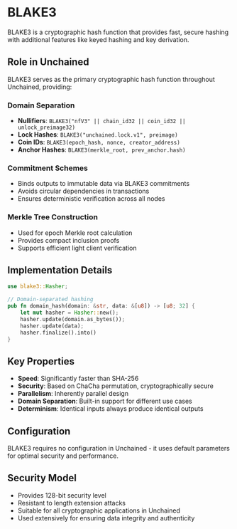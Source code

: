 # BLAKE3

BLAKE3 is a cryptographic hash function that provides fast, secure hashing with additional features like keyed hashing and key derivation.

## Role in Unchained

BLAKE3 serves as the primary cryptographic hash function throughout Unchained, providing:

### Domain Separation
- **Nullifiers**: `BLAKE3("nfV3" || chain_id32 || coin_id32 || unlock_preimage32)`
- **Lock Hashes**: `BLAKE3("unchained.lock.v1", preimage)`
- **Coin IDs**: `BLAKE3(epoch_hash, nonce, creator_address)`
- **Anchor Hashes**: `BLAKE3(merkle_root, prev_anchor.hash)`

### Commitment Schemes
- Binds outputs to immutable data via BLAKE3 commitments
- Avoids circular dependencies in transactions
- Ensures deterministic verification across all nodes

### Merkle Tree Construction
- Used for epoch Merkle root calculation
- Provides compact inclusion proofs
- Supports efficient light client verification

## Implementation Details

```rust
use blake3::Hasher;

// Domain-separated hashing
pub fn domain_hash(domain: &str, data: &[u8]) -> [u8; 32] {
    let mut hasher = Hasher::new();
    hasher.update(domain.as_bytes());
    hasher.update(data);
    hasher.finalize().into()
}
```

## Key Properties

- **Speed**: Significantly faster than SHA-256
- **Security**: Based on ChaCha permutation, cryptographically secure
- **Parallelism**: Inherently parallel design
- **Domain Separation**: Built-in support for different use cases
- **Determinism**: Identical inputs always produce identical outputs

## Configuration

BLAKE3 requires no configuration in Unchained - it uses default parameters for optimal security and performance.

## Security Model

- Provides 128-bit security level
- Resistant to length extension attacks
- Suitable for all cryptographic applications in Unchained
- Used extensively for ensuring data integrity and authenticity